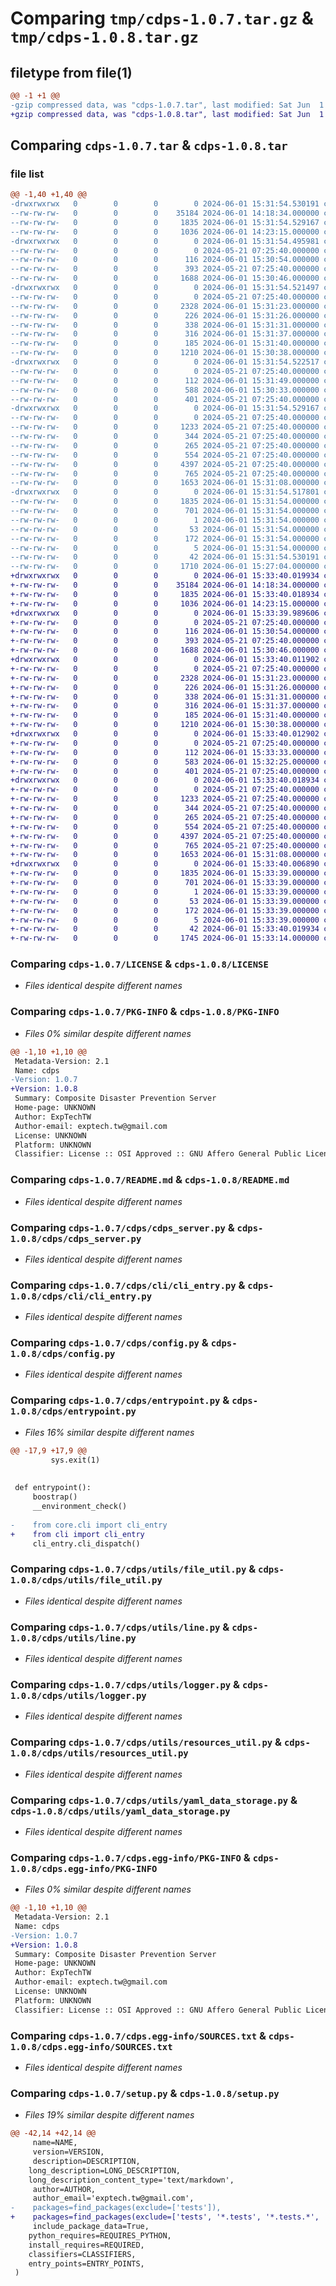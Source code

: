 # Comparing `tmp/cdps-1.0.7.tar.gz` & `tmp/cdps-1.0.8.tar.gz`

## filetype from file(1)

```diff
@@ -1 +1 @@
-gzip compressed data, was "cdps-1.0.7.tar", last modified: Sat Jun  1 15:31:54 2024, max compression
+gzip compressed data, was "cdps-1.0.8.tar", last modified: Sat Jun  1 15:33:40 2024, max compression
```

## Comparing `cdps-1.0.7.tar` & `cdps-1.0.8.tar`

### file list

```diff
@@ -1,40 +1,40 @@
-drwxrwxrwx   0        0        0        0 2024-06-01 15:31:54.530191 cdps-1.0.7/
--rw-rw-rw-   0        0        0    35184 2024-06-01 14:18:34.000000 cdps-1.0.7/LICENSE
--rw-rw-rw-   0        0        0     1835 2024-06-01 15:31:54.529167 cdps-1.0.7/PKG-INFO
--rw-rw-rw-   0        0        0     1036 2024-06-01 14:23:15.000000 cdps-1.0.7/README.md
-drwxrwxrwx   0        0        0        0 2024-06-01 15:31:54.495981 cdps-1.0.7/cdps/
--rw-rw-rw-   0        0        0        0 2024-05-21 07:25:40.000000 cdps-1.0.7/cdps/__init__.py
--rw-rw-rw-   0        0        0      116 2024-06-01 15:30:54.000000 cdps-1.0.7/cdps/__main__.py
--rw-rw-rw-   0        0        0      393 2024-05-21 07:25:40.000000 cdps-1.0.7/cdps/boostrap.py
--rw-rw-rw-   0        0        0     1688 2024-06-01 15:30:46.000000 cdps-1.0.7/cdps/cdps_server.py
-drwxrwxrwx   0        0        0        0 2024-06-01 15:31:54.521497 cdps-1.0.7/cdps/cli/
--rw-rw-rw-   0        0        0        0 2024-05-21 07:25:40.000000 cdps-1.0.7/cdps/cli/__init__.py
--rw-rw-rw-   0        0        0     2328 2024-06-01 15:31:23.000000 cdps-1.0.7/cdps/cli/cli_entry.py
--rw-rw-rw-   0        0        0      226 2024-06-01 15:31:26.000000 cdps-1.0.7/cdps/cli/cli_gendefault.py
--rw-rw-rw-   0        0        0      338 2024-06-01 15:31:31.000000 cdps-1.0.7/cdps/cli/cli_init.py
--rw-rw-rw-   0        0        0      316 2024-06-01 15:31:37.000000 cdps-1.0.7/cdps/cli/cli_run.py
--rw-rw-rw-   0        0        0      185 2024-06-01 15:31:40.000000 cdps-1.0.7/cdps/cli/cli_version.py
--rw-rw-rw-   0        0        0     1210 2024-06-01 15:30:38.000000 cdps-1.0.7/cdps/config.py
-drwxrwxrwx   0        0        0        0 2024-06-01 15:31:54.522517 cdps-1.0.7/cdps/constants/
--rw-rw-rw-   0        0        0        0 2024-05-21 07:25:40.000000 cdps-1.0.7/cdps/constants/__init__.py
--rw-rw-rw-   0        0        0      112 2024-06-01 15:31:49.000000 cdps-1.0.7/cdps/constants/core_constant.py
--rw-rw-rw-   0        0        0      588 2024-06-01 15:30:33.000000 cdps-1.0.7/cdps/entrypoint.py
--rw-rw-rw-   0        0        0      401 2024-05-21 07:25:40.000000 cdps-1.0.7/cdps/state.py
-drwxrwxrwx   0        0        0        0 2024-06-01 15:31:54.529167 cdps-1.0.7/cdps/utils/
--rw-rw-rw-   0        0        0        0 2024-05-21 07:25:40.000000 cdps-1.0.7/cdps/utils/__init__.py
--rw-rw-rw-   0        0        0     1233 2024-05-21 07:25:40.000000 cdps-1.0.7/cdps/utils/file_util.py
--rw-rw-rw-   0        0        0      344 2024-05-21 07:25:40.000000 cdps-1.0.7/cdps/utils/lazy_item.py
--rw-rw-rw-   0        0        0      265 2024-05-21 07:25:40.000000 cdps-1.0.7/cdps/utils/level.py
--rw-rw-rw-   0        0        0      554 2024-05-21 07:25:40.000000 cdps-1.0.7/cdps/utils/line.py
--rw-rw-rw-   0        0        0     4397 2024-05-21 07:25:40.000000 cdps-1.0.7/cdps/utils/logger.py
--rw-rw-rw-   0        0        0      765 2024-05-21 07:25:40.000000 cdps-1.0.7/cdps/utils/resources_util.py
--rw-rw-rw-   0        0        0     1653 2024-06-01 15:31:08.000000 cdps-1.0.7/cdps/utils/yaml_data_storage.py
-drwxrwxrwx   0        0        0        0 2024-06-01 15:31:54.517801 cdps-1.0.7/cdps.egg-info/
--rw-rw-rw-   0        0        0     1835 2024-06-01 15:31:54.000000 cdps-1.0.7/cdps.egg-info/PKG-INFO
--rw-rw-rw-   0        0        0      701 2024-06-01 15:31:54.000000 cdps-1.0.7/cdps.egg-info/SOURCES.txt
--rw-rw-rw-   0        0        0        1 2024-06-01 15:31:54.000000 cdps-1.0.7/cdps.egg-info/dependency_links.txt
--rw-rw-rw-   0        0        0       53 2024-06-01 15:31:54.000000 cdps-1.0.7/cdps.egg-info/entry_points.txt
--rw-rw-rw-   0        0        0      172 2024-06-01 15:31:54.000000 cdps-1.0.7/cdps.egg-info/requires.txt
--rw-rw-rw-   0        0        0        5 2024-06-01 15:31:54.000000 cdps-1.0.7/cdps.egg-info/top_level.txt
--rw-rw-rw-   0        0        0       42 2024-06-01 15:31:54.530191 cdps-1.0.7/setup.cfg
--rw-rw-rw-   0        0        0     1710 2024-06-01 15:27:04.000000 cdps-1.0.7/setup.py
+drwxrwxrwx   0        0        0        0 2024-06-01 15:33:40.019934 cdps-1.0.8/
+-rw-rw-rw-   0        0        0    35184 2024-06-01 14:18:34.000000 cdps-1.0.8/LICENSE
+-rw-rw-rw-   0        0        0     1835 2024-06-01 15:33:40.018934 cdps-1.0.8/PKG-INFO
+-rw-rw-rw-   0        0        0     1036 2024-06-01 14:23:15.000000 cdps-1.0.8/README.md
+drwxrwxrwx   0        0        0        0 2024-06-01 15:33:39.989606 cdps-1.0.8/cdps/
+-rw-rw-rw-   0        0        0        0 2024-05-21 07:25:40.000000 cdps-1.0.8/cdps/__init__.py
+-rw-rw-rw-   0        0        0      116 2024-06-01 15:30:54.000000 cdps-1.0.8/cdps/__main__.py
+-rw-rw-rw-   0        0        0      393 2024-05-21 07:25:40.000000 cdps-1.0.8/cdps/boostrap.py
+-rw-rw-rw-   0        0        0     1688 2024-06-01 15:30:46.000000 cdps-1.0.8/cdps/cdps_server.py
+drwxrwxrwx   0        0        0        0 2024-06-01 15:33:40.011902 cdps-1.0.8/cdps/cli/
+-rw-rw-rw-   0        0        0        0 2024-05-21 07:25:40.000000 cdps-1.0.8/cdps/cli/__init__.py
+-rw-rw-rw-   0        0        0     2328 2024-06-01 15:31:23.000000 cdps-1.0.8/cdps/cli/cli_entry.py
+-rw-rw-rw-   0        0        0      226 2024-06-01 15:31:26.000000 cdps-1.0.8/cdps/cli/cli_gendefault.py
+-rw-rw-rw-   0        0        0      338 2024-06-01 15:31:31.000000 cdps-1.0.8/cdps/cli/cli_init.py
+-rw-rw-rw-   0        0        0      316 2024-06-01 15:31:37.000000 cdps-1.0.8/cdps/cli/cli_run.py
+-rw-rw-rw-   0        0        0      185 2024-06-01 15:31:40.000000 cdps-1.0.8/cdps/cli/cli_version.py
+-rw-rw-rw-   0        0        0     1210 2024-06-01 15:30:38.000000 cdps-1.0.8/cdps/config.py
+drwxrwxrwx   0        0        0        0 2024-06-01 15:33:40.012902 cdps-1.0.8/cdps/constants/
+-rw-rw-rw-   0        0        0        0 2024-05-21 07:25:40.000000 cdps-1.0.8/cdps/constants/__init__.py
+-rw-rw-rw-   0        0        0      112 2024-06-01 15:33:33.000000 cdps-1.0.8/cdps/constants/core_constant.py
+-rw-rw-rw-   0        0        0      583 2024-06-01 15:32:25.000000 cdps-1.0.8/cdps/entrypoint.py
+-rw-rw-rw-   0        0        0      401 2024-05-21 07:25:40.000000 cdps-1.0.8/cdps/state.py
+drwxrwxrwx   0        0        0        0 2024-06-01 15:33:40.018934 cdps-1.0.8/cdps/utils/
+-rw-rw-rw-   0        0        0        0 2024-05-21 07:25:40.000000 cdps-1.0.8/cdps/utils/__init__.py
+-rw-rw-rw-   0        0        0     1233 2024-05-21 07:25:40.000000 cdps-1.0.8/cdps/utils/file_util.py
+-rw-rw-rw-   0        0        0      344 2024-05-21 07:25:40.000000 cdps-1.0.8/cdps/utils/lazy_item.py
+-rw-rw-rw-   0        0        0      265 2024-05-21 07:25:40.000000 cdps-1.0.8/cdps/utils/level.py
+-rw-rw-rw-   0        0        0      554 2024-05-21 07:25:40.000000 cdps-1.0.8/cdps/utils/line.py
+-rw-rw-rw-   0        0        0     4397 2024-05-21 07:25:40.000000 cdps-1.0.8/cdps/utils/logger.py
+-rw-rw-rw-   0        0        0      765 2024-05-21 07:25:40.000000 cdps-1.0.8/cdps/utils/resources_util.py
+-rw-rw-rw-   0        0        0     1653 2024-06-01 15:31:08.000000 cdps-1.0.8/cdps/utils/yaml_data_storage.py
+drwxrwxrwx   0        0        0        0 2024-06-01 15:33:40.006890 cdps-1.0.8/cdps.egg-info/
+-rw-rw-rw-   0        0        0     1835 2024-06-01 15:33:39.000000 cdps-1.0.8/cdps.egg-info/PKG-INFO
+-rw-rw-rw-   0        0        0      701 2024-06-01 15:33:39.000000 cdps-1.0.8/cdps.egg-info/SOURCES.txt
+-rw-rw-rw-   0        0        0        1 2024-06-01 15:33:39.000000 cdps-1.0.8/cdps.egg-info/dependency_links.txt
+-rw-rw-rw-   0        0        0       53 2024-06-01 15:33:39.000000 cdps-1.0.8/cdps.egg-info/entry_points.txt
+-rw-rw-rw-   0        0        0      172 2024-06-01 15:33:39.000000 cdps-1.0.8/cdps.egg-info/requires.txt
+-rw-rw-rw-   0        0        0        5 2024-06-01 15:33:39.000000 cdps-1.0.8/cdps.egg-info/top_level.txt
+-rw-rw-rw-   0        0        0       42 2024-06-01 15:33:40.019934 cdps-1.0.8/setup.cfg
+-rw-rw-rw-   0        0        0     1745 2024-06-01 15:33:14.000000 cdps-1.0.8/setup.py
```

### Comparing `cdps-1.0.7/LICENSE` & `cdps-1.0.8/LICENSE`

 * *Files identical despite different names*

### Comparing `cdps-1.0.7/PKG-INFO` & `cdps-1.0.8/PKG-INFO`

 * *Files 0% similar despite different names*

```diff
@@ -1,10 +1,10 @@
 Metadata-Version: 2.1
 Name: cdps
-Version: 1.0.7
+Version: 1.0.8
 Summary: Composite Disaster Prevention Server
 Home-page: UNKNOWN
 Author: ExpTechTW
 Author-email: exptech.tw@gmail.com
 License: UNKNOWN
 Platform: UNKNOWN
 Classifier: License :: OSI Approved :: GNU Affero General Public License v3 or later (AGPLv3+)
```

### Comparing `cdps-1.0.7/README.md` & `cdps-1.0.8/README.md`

 * *Files identical despite different names*

### Comparing `cdps-1.0.7/cdps/cdps_server.py` & `cdps-1.0.8/cdps/cdps_server.py`

 * *Files identical despite different names*

### Comparing `cdps-1.0.7/cdps/cli/cli_entry.py` & `cdps-1.0.8/cdps/cli/cli_entry.py`

 * *Files identical despite different names*

### Comparing `cdps-1.0.7/cdps/config.py` & `cdps-1.0.8/cdps/config.py`

 * *Files identical despite different names*

### Comparing `cdps-1.0.7/cdps/entrypoint.py` & `cdps-1.0.8/cdps/entrypoint.py`

 * *Files 16% similar despite different names*

```diff
@@ -17,9 +17,9 @@
         sys.exit(1)
 
 
 def entrypoint():
     boostrap()
     __environment_check()
 
-    from core.cli import cli_entry
+    from cli import cli_entry
     cli_entry.cli_dispatch()
```

### Comparing `cdps-1.0.7/cdps/utils/file_util.py` & `cdps-1.0.8/cdps/utils/file_util.py`

 * *Files identical despite different names*

### Comparing `cdps-1.0.7/cdps/utils/line.py` & `cdps-1.0.8/cdps/utils/line.py`

 * *Files identical despite different names*

### Comparing `cdps-1.0.7/cdps/utils/logger.py` & `cdps-1.0.8/cdps/utils/logger.py`

 * *Files identical despite different names*

### Comparing `cdps-1.0.7/cdps/utils/resources_util.py` & `cdps-1.0.8/cdps/utils/resources_util.py`

 * *Files identical despite different names*

### Comparing `cdps-1.0.7/cdps/utils/yaml_data_storage.py` & `cdps-1.0.8/cdps/utils/yaml_data_storage.py`

 * *Files identical despite different names*

### Comparing `cdps-1.0.7/cdps.egg-info/PKG-INFO` & `cdps-1.0.8/cdps.egg-info/PKG-INFO`

 * *Files 0% similar despite different names*

```diff
@@ -1,10 +1,10 @@
 Metadata-Version: 2.1
 Name: cdps
-Version: 1.0.7
+Version: 1.0.8
 Summary: Composite Disaster Prevention Server
 Home-page: UNKNOWN
 Author: ExpTechTW
 Author-email: exptech.tw@gmail.com
 License: UNKNOWN
 Platform: UNKNOWN
 Classifier: License :: OSI Approved :: GNU Affero General Public License v3 or later (AGPLv3+)
```

### Comparing `cdps-1.0.7/cdps.egg-info/SOURCES.txt` & `cdps-1.0.8/cdps.egg-info/SOURCES.txt`

 * *Files identical despite different names*

### Comparing `cdps-1.0.7/setup.py` & `cdps-1.0.8/setup.py`

 * *Files 19% similar despite different names*

```diff
@@ -42,14 +42,14 @@
     name=NAME,
     version=VERSION,
     description=DESCRIPTION,
 	long_description=LONG_DESCRIPTION,
 	long_description_content_type='text/markdown',
     author=AUTHOR,
     author_email='exptech.tw@gmail.com',
-    packages=find_packages(exclude=['tests']),
+    packages=find_packages(exclude=['tests', '*.tests', '*.tests.*', 'tests.*']),
     include_package_data=True,
 	python_requires=REQUIRES_PYTHON,
 	install_requires=REQUIRED,
 	classifiers=CLASSIFIERS,
 	entry_points=ENTRY_POINTS,
 )
```

